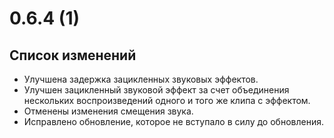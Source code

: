 # 0.6.4 (1)

## Список изменений

- Улучшена задержка зацикленных звуковых эффектов.
- Улучшен зацикленный звуковой эффект за счет объединения нескольких воспроизведений одного и того же клипа с эффектом.
- Отменены изменения смещения звука.
- Исправлено обновление, которое не вступало в силу до обновления.
